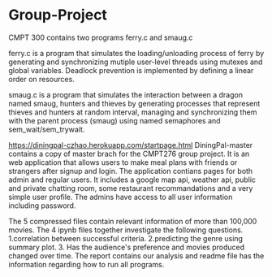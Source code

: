 # Group-Project

CMPT 300 contains two programs ferry.c and smaug.c 

ferry.c is a program that simulates the loading/unloading process of ferry by generating and synchronizing mutiple user-level threads using mutexes and global variables. Deadlock prevention is implemented by defining a linear order on resources.

smaug.c is a program that simulates the interaction between a dragon named smaug, hunters and thieves by generating processes that represent thieves and hunters at random interval, managing and synchronizing them with the parent process (smaug) using named semaphores and sem_wait/sem_trywait. 

https://diningpal-czhao.herokuapp.com/startpage.html
DiningPal-master contains a copy of master brach for the CMPT276 group project. It is an web application that allows users to make meal plans with friends or strangers after signup and login. The application contians pages for both admin and regular users. It includes a google map api, weather api, public and private chatting room, some restaurant recommandations and a very simple user profile. The admins have access to all user information including password.


The 5 compressed files contain relevant information of more than 100,000 movies. The 4 ipynb files together investigate the following questions. 1.correlation between successful criteria. 2.predicting the genre using summary plot. 3. Has the audience's preference and movies produced changed over time. The report contains our analysis and readme file has the information regarding how to run all programs. 
